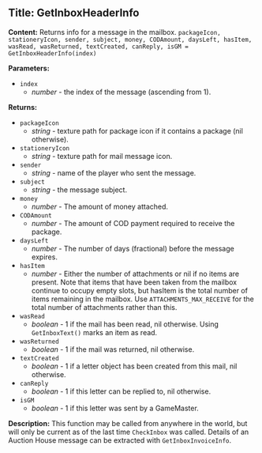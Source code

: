 ## Title: GetInboxHeaderInfo

**Content:**
Returns info for a message in the mailbox.
`packageIcon, stationeryIcon, sender, subject, money, CODAmount, daysLeft, hasItem, wasRead, wasReturned, textCreated, canReply, isGM = GetInboxHeaderInfo(index)`

**Parameters:**
- `index`
  - *number* - the index of the message (ascending from 1).

**Returns:**
- `packageIcon`
  - *string* - texture path for package icon if it contains a package (nil otherwise).
- `stationeryIcon`
  - *string* - texture path for mail message icon.
- `sender`
  - *string* - name of the player who sent the message.
- `subject`
  - *string* - the message subject.
- `money`
  - *number* - The amount of money attached.
- `CODAmount`
  - *number* - The amount of COD payment required to receive the package.
- `daysLeft`
  - *number* - The number of days (fractional) before the message expires.
- `hasItem`
  - *number* - Either the number of attachments or nil if no items are present. Note that items that have been taken from the mailbox continue to occupy empty slots, but hasItem is the total number of items remaining in the mailbox. Use `ATTACHMENTS_MAX_RECEIVE` for the total number of attachments rather than this.
- `wasRead`
  - *boolean* - 1 if the mail has been read, nil otherwise. Using `GetInboxText()` marks an item as read.
- `wasReturned`
  - *boolean* - 1 if the mail was returned, nil otherwise.
- `textCreated`
  - *boolean* - 1 if a letter object has been created from this mail, nil otherwise.
- `canReply`
  - *boolean* - 1 if this letter can be replied to, nil otherwise.
- `isGM`
  - *boolean* - 1 if this letter was sent by a GameMaster.

**Description:**
This function may be called from anywhere in the world, but will only be current as of the last time `CheckInbox` was called.
Details of an Auction House message can be extracted with `GetInboxInvoiceInfo`.